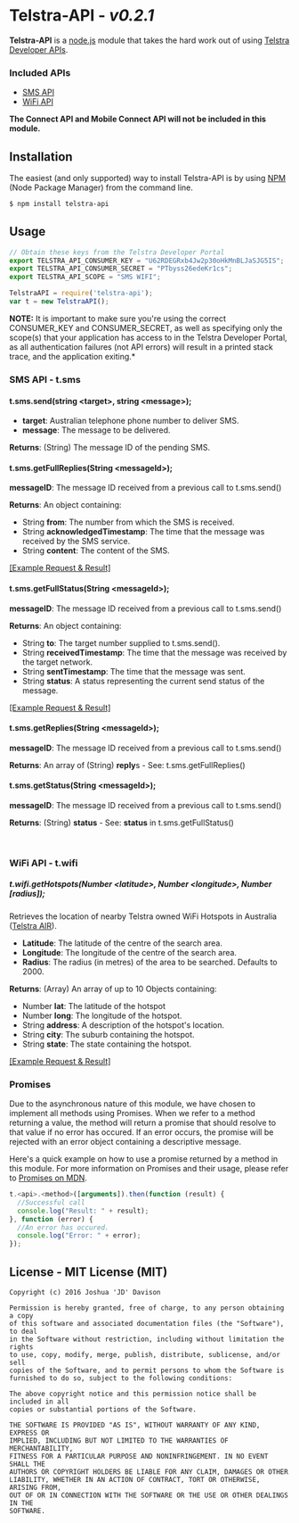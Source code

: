 # Telstra-API - *v0.2.1*

**Telstra-API** is a [node.js](https://nodejs.org/) module that takes the hard work out of using [Telstra Developer APIs](https://dev.telstra.com/).

### Included APIs

  - [SMS API](https://dev.telstra.com/content/sms-api-0)
  - [WiFi API](https://dev.telstra.com/content/wifi-api)

**The Connect API and Mobile Connect API will not be included in this module.**

## Installation
The easiest (and only supported) way to install Telstra-API is by using [NPM](https://www.npmjs.com/) (Node Package Manager) from the command line.
```sh
$ npm install telstra-api
```

## Usage
```javascript
// Obtain these keys from the Telstra Developer Portal
export TELSTRA_API_CONSUMER_KEY = "U62RDEGRxb4Jw2p30oHkMnBLJaSJG5IS";
export TELSTRA_API_CONSUMER_SECRET = "PTbyss26edeKr1cs";
export TELSTRA_API_SCOPE = "SMS WIFI";

TelstraAPI = require('telstra-api');
var t = new TelstraAPI();
```

**NOTE:** It is important to make sure you're using the correct CONSUMER_KEY and CONSUMER_SECRET, as well as specifying only the scope(s) that your application has access to in the Telstra Developer Portal, as all authentication failures (not API errors) will result in a printed stack trace, and the application exiting.*

### SMS API - t.sms

#### t.sms.send(string &lt;target&gt;, string &lt;message&gt;);
- **target**: Australian telephone phone number to deliver SMS.
- **message**: The message to be delivered.

**Returns**: (String) The message ID of the pending SMS.

#### t.sms.getFullReplies(String &lt;messageId&gt;);
**messageID**: The message ID received from a previous call to t.sms.send()

**Returns**: An object containing:
- String **from**: The number from which the SMS is received.
- String **acknowledgedTimestamp**: The time that the message was received by the SMS service.
- String **content**: The content of the SMS.

[\[Example Request &amp; Result\]](https://gist.github.com/ozjd/34f546812a709c490dc0)

#### t.sms.getFullStatus(String &lt;messageId&gt;);
**messageID**: The message ID received from a previous call to t.sms.send()

**Returns**: An object containing:
- String **to**: The target number supplied to t.sms.send().
- String **receivedTimestamp**: The time that the message was received by the target network.
- String **sentTimestamp**: The time that the message was sent.
- String **status**: A status representing the current send status of the message.

[\[Example Request &amp; Result\]](https://gist.github.com/ozjd/29bba80b5ca882def733)

#### t.sms.getReplies(String &lt;messageId&gt;);
**messageID**: The message ID received from a previous call to t.sms.send()

**Returns**: An array of (String) **reply**s - See: t.sms.getFullReplies()

#### t.sms.getStatus(String &lt;messageId&gt;);
**messageID**: The message ID received from a previous call to t.sms.send()

**Returns**: (String) **status** - See: **status** in t.sms.getFullStatus()

&nbsp;

### WiFi API - t.wifi

##### t.wifi.getHotspots(Number &lt;latitude&gt;, Number &lt;longitude&gt;, Number [radius]);
Retrieves the location of nearby Telstra owned WiFi Hotspots in Australia ([Telstra AIR](https://www.telstra.com.au/broadband/telstra-air)).
- **Latitude**: The latitude of the centre of the search area.
- **Longitude**: The longitude of the centre of the search area.
- **Radius**: The radius (in metres) of the area to be searched. Defaults to 2000.

**Returns**: (Array) An array of up to 10 Objects containing:
- Number **lat**: The latitude of the hotspot
- Number **long**: The longitude of the hotspot.
- String **address**: A description of the hotspot's location.
- String **city**: The suburb containing the hotspot.
- String **state**: The state containing the hotspot.

[\[Example Request &amp; Result\]](https://gist.github.com/ozjd/fbf03ff2aa2c713cf0cf)

### Promises
Due to the asynchronous nature of this module, we have chosen to implement all methods using Promises. When we refer to a method returning a value, the method will return a promise that should resolve to that value if no error has occured. If an error occurs, the promise will be rejected with an error object containing a descriptive message.

Here's a quick example on how to use a promise returned by a method in this module. For more information on Promises and their usage, please refer to [Promises on MDN](https://developer.mozilla.org/en/docs/Web/JavaScript/Reference/Global_Objects/Promise).

```javascript
t.<api>.<method>([arguments]).then(function (result) {
  //Successful call
  console.log("Result: " + result);
}, function (error) {
  //An error has occured.
  console.log("Error: " + error);
});
```

## License - MIT License (MIT)

```text
Copyright (c) 2016 Joshua 'JD' Davison

Permission is hereby granted, free of charge, to any person obtaining a copy
of this software and associated documentation files (the "Software"), to deal
in the Software without restriction, including without limitation the rights
to use, copy, modify, merge, publish, distribute, sublicense, and/or sell
copies of the Software, and to permit persons to whom the Software is
furnished to do so, subject to the following conditions:

The above copyright notice and this permission notice shall be included in all
copies or substantial portions of the Software.

THE SOFTWARE IS PROVIDED "AS IS", WITHOUT WARRANTY OF ANY KIND, EXPRESS OR
IMPLIED, INCLUDING BUT NOT LIMITED TO THE WARRANTIES OF MERCHANTABILITY,
FITNESS FOR A PARTICULAR PURPOSE AND NONINFRINGEMENT. IN NO EVENT SHALL THE
AUTHORS OR COPYRIGHT HOLDERS BE LIABLE FOR ANY CLAIM, DAMAGES OR OTHER
LIABILITY, WHETHER IN AN ACTION OF CONTRACT, TORT OR OTHERWISE, ARISING FROM,
OUT OF OR IN CONNECTION WITH THE SOFTWARE OR THE USE OR OTHER DEALINGS IN THE
SOFTWARE.
```
